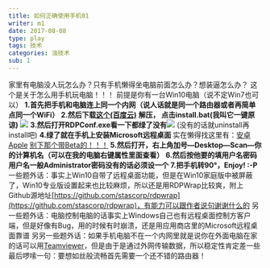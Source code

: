 ```yaml
---
title: 如何正确使用手机01
writer: m1
date: 2017-08-08
type: play
tags: 技术
categories: 浊技术
sub: 1
---
```

家里有电脑没人玩怎么办？只有手机懒得坐电脑前面怎么办？想装逼怎么办？
这个是关于怎么用手机玩电脑！！！
前提是你有一台Win10电脑（说不定Win7也可以）
**1.首先把手机和电脑连上同一个内网（说人话就是同一个路由器或者再简单点同一个WiFi）**
**2.然后下载**[**这个(百度云)**](https://pan.baidu.com/s/17GHB4q5Hmp3GiVQaw3_Gqg) **解压， 点击install.bat(我叫它一键原谅)**
![](http://imglf2.nosdn.127.net/img/RE4yTEZuL3FaSGFFbmQ4cEZLdnlkMkVGUGt3V01iaGt1a3VKdnFIZisydkRUZDlSMWRCTndRPT0.png?=imageView&thumbnail=500x0&quality=96&stripmeta=0&type=jpg%7Cwatermark&type=2)
**3.然后打开RDPConf.exe看一下都绿了没有**![](http://imglf0.nosdn.127.net/img/RE4yTEZuL3FaSGFFbmQ4cEZLdnlkMHNnb3locnFVRy85S0N2azBacWx4QWFRZXRxTkR5azhnPT0.png?=imageView&thumbnail=500x0&quality=96&stripmeta=0&type=jpg%7Cwatermark&type=2)
(没有的话就uninstall再install吧)
**4.绿了就在手机上安装Microsoft远程桌面**
实在懒得找这里有：[安卓](https://www.coolapk.com/apk/com.microsoft.rdc.android) [Apple](https://itunes.apple.com/cn/app/microsoft-yuan-cheng-zhuo/id714464092?mt=8)
<u>别下那个带Beta的！！！</u>
**5.然后打开，右上角加号—Desktop—Scan—你的计算机名（可以在我的电脑右键属性里面查看）**
**6.然后按他要的填用户名密码用户名一般Administrator密码没有的话必须设一个**
**7.把手机转90°，Enjoy! :-P**
一些题外话：事实上Win10自带了远程桌面功能，但是在Win10家庭版中被屏蔽了，Win10专业版设置起来也比较麻烦，所以还是用RDPWrap比较爽，附上Github源地址[https://github.com/stascorp/rdpwrap](https://github.com/stascorp/rdpwrap)，有能力可以跟作者说句谢谢什么的
另一些题外话：电脑控制电脑的话事实上Windows自己也有远程桌面控制方客户端，但是好像有Bug，用的时候有时崩溃，还是用应用商店里的Microsoft远程桌面靠谱
另另一些题外话：如果手机电脑不在一个内网里就是说你在外面电脑在家的话可以用[Teamviewer](https://www.teamviewer.com/zhCN/)，但是由于是通过外网传输数据，所以稳定性肯定差一些
最后啰嗦一句：要想如丝般流畅首先需要一个还不错的路由器！